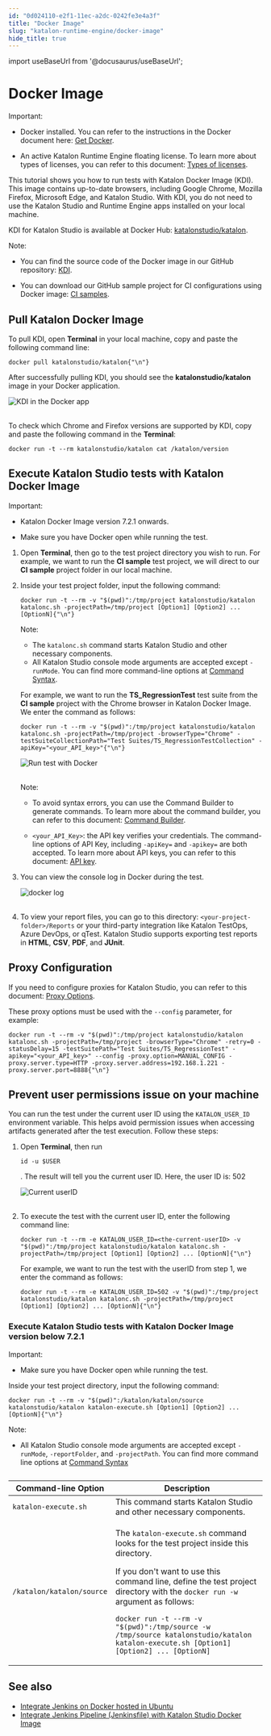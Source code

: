 ```yaml
---
id: "0d024110-e2f1-11ec-a2dc-0242fe3e4a3f"
title: "Docker Image"
slug: "katalon-runtime-engine/docker-image"
hide_title: true
---
```

import useBaseUrl from '@docusaurus/useBaseUrl';


# <a id="id" class="anchor_top_offset"/><a id="ariaid-title1" class="anchor_top_offset"/>Docker Image

<div xmlns="http://www.w3.org/1999/xhtml" className="note important note_important"><span className="note__title">Important:</span> 
  <ul className="ul"><li className="li"><p className="p">Docker installed. You can refer to the
        instructions in the Docker document here: <a className="xref j-external-link" href="https://docs.docker.com/get-docker/" target="_blank">Get Docker</a>. </p></li><li className="li"><p className="p">An
        active Katalon Runtime Engine floating license. To learn more about
        types of licenses, you can refer to this document: <a className="xref" href="/docs/legacy/products-and-licenses/katalon-studio-enterprise-and-runtime-engine-licenses/license-overview">Types
          of licenses</a>.</p></li></ul>
</div>
<p xmlns="http://www.w3.org/1999/xhtml" className="p">This tutorial shows you how to run tests with Katalon Docker   Image (KDI). This image contains up-to-date browsers, including   Google Chrome, Mozilla Firefox, Microsoft Edge, and Katalon Studio. With KDI, you   do not need to use the Katalon Studio and Runtime Engine apps   installed on your local machine.</p> 
<p xmlns="http://www.w3.org/1999/xhtml" className="p">KDI for Katalon Studio is available at Docker Hub: <a className="xref j-external-link" href="https://hub.docker.com/r/katalonstudio/katalon/" target="_blank">katalonstudio/katalon</a>.</p> 
<div xmlns="http://www.w3.org/1999/xhtml" className="note note note_note"><span className="note__title">Note:</span> 
  <ul className="ul"><li className="li"><p className="p">You can find the source code of the Docker image in our GitHub repository: <a className="xref j-external-link" href="https://github.com/katalon-studio/docker-images" target="_blank">KDI</a>.</p></li><li className="li"><p className="p">You can download our GitHub sample project for CI configurations
        using Docker image: <a className="xref j-external-link" href="https://github.com/katalon-studio/docker-images-samples" target="_blank">CI
          samples</a>.</p></li></ul>
</div>

## <a id="concept-3134" class="anchor_top_offset"/>Pull Katalon Docker Image

<p xmlns="http://www.w3.org/1999/xhtml" className="p">To pull KDI, open <strong className="ph b">Terminal</strong> in your local   machine, copy and paste the following command line:</p> 
<pre xmlns="http://www.w3.org/1999/xhtml" className="pre codeblock"><code>docker pull katalonstudio/katalon{"\n"}</code></pre> 
<p xmlns="http://www.w3.org/1999/xhtml" className="p">After successfully pulling KDI, you should see the   <strong className="ph b">katalonstudio/katalon</strong> image in your Docker   application.</p> 
<p xmlns="http://www.w3.org/1999/xhtml" className="p">   <img className="image" src={useBaseUrl("https://github.com/katalon-studio/docs-images/raw/master/katalon-studio/docs/katalon-docker-image/KS-DOCKER-Katalon-docker-image.png")} alt="KDI in the Docker app" /><br /><br /> </p> 
<div xmlns="http://www.w3.org/1999/xhtml" className="p">To check which Chrome and Firefox versions are supported by KDI,
  copy and paste the following command in the
  <strong className="ph b">Terminal</strong>:<pre className="pre codeblock"><code>docker run -t --rm katalonstudio/katalon cat /katalon/version</code></pre></div>

## <a id="id_2" class="anchor_top_offset"/>Execute Katalon Studio tests with Katalon Docker Image

<div xmlns="http://www.w3.org/1999/xhtml" className="note important note_important"><span className="note__title">Important:</span> 
  <ul className="ul"><li className="li"><p className="p"> Katalon Docker Image version 7.2.1 onwards. </p></li><li className="li"><p className="p">Make sure you have Docker open while running the test.</p></li></ul>
</div>
<ol xmlns="http://www.w3.org/1999/xhtml" className="ol"><li className="li">     <p className="p">Open <strong className="ph b">Terminal</strong>, then go to the test project       directory you wish to run. For example, we want to run the       <strong className="ph b">CI sample</strong> test project, we will direct to our       <strong className="ph b">CI sample</strong> project folder in our local machine.</p>   </li><li className="li">     <p className="p">Inside your test project folder, input the following       command:</p>     <pre className="pre codeblock"><code>docker run -t --rm -v "$(pwd)":/tmp/project katalonstudio/katalon katalonc.sh -projectPath=/tmp/project [Option1] [Option2] ... [OptionN]{"\n"}</code></pre>     <div className="note note note_note"><span className="note__title">Note:</span>        <ul className="ul"><li className="li">The <code className="ph codeph">katalonc.sh</code> command starts Katalon Studio and           other necessary components.</li><li className="li">All Katalon Studio console mode arguments are accepted except           <code className="ph codeph">-runMode</code>. You can find more command-line options at <a className="xref" href="/docs/legacy/katalon-runtime-engine/command-syntax-command-lineconsole-mode-execution#concept-1437">Command             Syntax</a>.</li></ul>     </div>     <p className="p">For example, we want to run the       <strong className="ph b">TS_RegressionTest</strong> test suite from the <strong className="ph b">CI         sample</strong> project with the Chrome browser in Katalon Docker       Image. We enter the command as follows:</p>     <pre className="pre codeblock"><code>docker run -t --rm -v "$(pwd)":/tmp/project katalonstudio/katalon katalonc.sh -projectPath=/tmp/project -browserType="Chrome" -testSuiteCollectionPath="Test Suites/TS_RegressionTestCollection" -apiKey="&lt;your_API_key&gt;"{"\n"}</code></pre>     <p className="p">       <img className="image" src={useBaseUrl("https://github.com/katalon-studio/docs-images/raw/master/katalon-studio/docs/katalon-docker-image/KS-DOCKER-Run-test-with-Docker.png")} alt="Run test with Docker" /><br /><br />     </p>     <div className="note note note_note"><span className="note__title">Note:</span>        <ul className="ul"><li className="li">           <p className="p">To avoid syntax errors, you can use the Command Builder to             generate commands. To learn more about the command builder, you can             refer to this document: <a className="xref" href="/docs/legacy/katalon-runtime-engine/command-syntax-command-lineconsole-mode-execution#id_10">Command               Builder</a>.</p>         </li><li className="li">           <p className="p"><code className="ph codeph">&lt;your_API_Key&gt;</code>: the API key verifies your credentials. The             command-line options of API Key, including <code className="ph codeph">-apiKey=</code>             and <code className="ph codeph">-apikey=</code>              are both accepted. To             learn more about API keys, you can refer to this document: <a className="xref" href="/docs/legacy/katalon-testops/settings/katalon-api-key-in-katalon-testops">API               key</a>.</p>         </li></ul>     </div>   </li><li className="li">     <p className="p">You can view the console log in Docker during the test.</p>     <p className="p">       <img className="image" src={useBaseUrl("https://github.com/katalon-studio/docs-images/raw/master/katalon-studio/docs/jenkins-docker/docker-log.png")} alt="docker log" /><br /><br />     </p>   </li><li className="li">     <p className="p">To view your report files, you can go to this directory:       <code className="ph codeph">&lt;your-project-folder&gt;/Reports</code> or your       third-party integration like Katalon TestOps, Azure DevOps, or       qTest. Katalon Studio supports exporting test reports in       <strong className="ph b">HTML</strong>, <strong className="ph b">CSV</strong>, <strong className="ph b">PDF</strong>,       and <strong className="ph b">JUnit</strong>.</p>   </li></ol> 
    

## <a id="id_3" class="anchor_top_offset"/>Proxy Configuration

    
      
<p xmlns="http://www.w3.org/1999/xhtml" className="p">If you need to configure proxies for Katalon Studio, you can   refer to this document: <a className="xref" href="/docs/legacy/katalon-runtime-engine/command-syntax-command-lineconsole-mode-execution#id_5">Proxy     Options</a>.</p> 
      
<p xmlns="http://www.w3.org/1999/xhtml" className="p">These proxy options must be used with the <code className="ph codeph">--config</code>   parameter, for example:</p> 
              
<pre xmlns="http://www.w3.org/1999/xhtml" className="pre codeblock"><code>docker run -t --rm -v "$(pwd)":/tmp/project katalonstudio/katalon katalonc.sh -projectPath=/tmp/project -browserType="Chrome" -retry=0 -statusDelay=15 -testSuitePath="Test Suites/TS_RegressionTest" -apikey="&lt;your_API_key&gt;" --config -proxy.option=MANUAL_CONFIG -proxy.server.type=HTTP -proxy.server.address=192.168.1.221 -proxy.server.port=8888{"\n"}</code></pre> 
          
  

## <a id="id_4" class="anchor_top_offset"/>Prevent user permissions issue on your machine

<p xmlns="http://www.w3.org/1999/xhtml" className="p">You can run the test under the current user ID using the <code className="ph codeph">KATALON_USER_ID</code> environment variable. This helps avoid permission issues when accessing artifacts generated after the test execution. Follow these steps:</p> 
<ol xmlns="http://www.w3.org/1999/xhtml" className="ol"><li className="li">     <div className="p">Open <strong className="ph b">Terminal</strong>, then run <pre className="pre codeblock"><code>id -u $USER</code></pre>. The result will tell you the current user ID. Here, the user ID is: 502</div>     <p className="p"> <img className="image" src={useBaseUrl("https://github.com/katalon-studio/docs-images/raw/master/katalon-studio/docs/katalon-docker-image/KS-DOCKER-userID.png")} alt="Current userID" /><br /><br />     </p>   </li><li className="li">     <p className="p">To execute the test with the current user ID, enter the following command line:</p>     <pre className="pre codeblock"><code>docker run -t --rm -e KATALON_USER_ID=&lt;the-current-userID&gt; -v "$(pwd)":/tmp/project katalonstudio/katalon katalonc.sh -projectPath=/tmp/project [Option1] [Option2] ... [OptionN]{"\n"}</code></pre>     <p className="p">For example, we want to run the test with the userID from step 1, we enter the command as follows:</p>     <pre className="pre codeblock"><code>docker run -t --rm -e KATALON_USER_ID=502 -v "$(pwd)":/tmp/project katalonstudio/katalon katalonc.sh -projectPath=/tmp/project [Option1] [Option2] ... [OptionN]{"\n"}</code></pre>   </li></ol> 

### <a id="concept-2613" class="anchor_top_offset"/>Execute Katalon Studio tests with Katalon Docker Image version below 7.2.1

<div xmlns="http://www.w3.org/1999/xhtml" className="note important note_important"><span className="note__title">Important:</span> 
  <ul className="ul"><li className="li"><p className="p">Make sure you have Docker open while running the
        test.</p></li></ul>
</div>
<p xmlns="http://www.w3.org/1999/xhtml" className="p">Inside your test project directory, input the following   command:</p> 
<pre xmlns="http://www.w3.org/1999/xhtml" className="pre codeblock"><code>docker run -t --rm -v "$(pwd)":/katalon/katalon/source katalonstudio/katalon katalon-execute.sh [Option1] [Option2] ... [OptionN]{"\n"}</code></pre> 
<div xmlns="http://www.w3.org/1999/xhtml" className="note note note_note"><span className="note__title">Note:</span> 
  <div className="p"><ul className="ul"><li className="li"><p className="p">All Katalon Studio console mode arguments are accepted
          except <code className="ph codeph">-runMode</code>, <code className="ph codeph">-reportFolder</code>, and
          <code className="ph codeph">-projectPath</code>. You can find more command line options
          at <a className="xref" href="/docs/legacy/katalon-runtime-engine/command-syntax-command-lineconsole-mode-execution#concept-1437">Command
            Syntax</a></p></li></ul></div></div>
<div xmlns="http://www.w3.org/1999/xhtml" className="p"><table className="table"><caption /><colgroup><col style={{width: '50%'}} /><col style={{width: '50%'}} /></colgroup><thead className="thead"><tr className><th className="entry anchor_top_offset" id="concept-2613__entry__1">Command-line Option</th><th className="entry anchor_top_offset" id="concept-2613__entry__2">Description</th></tr></thead><tbody className="tbody"><tr className><td className="entry" headers="concept-2613__entry__1 concept-2613__entry__2 "><code className="ph codeph">katalon-execute.sh</code></td><td className="entry" headers="concept-2613__entry__1 concept-2613__entry__2 ">This command starts Katalon Studio and other necessary components.</td></tr><tr className><td className="entry" headers="concept-2613__entry__1 concept-2613__entry__2 "><code className="ph codeph">/katalon/katalon/source</code></td><td className="entry" headers="concept-2613__entry__1 concept-2613__entry__2 "><p className="p">The <code className="ph codeph">katalon-execute.sh</code> command looks for the test project inside this directory.</p>
          <p className="p">If you don't want to use this command line, define the test project directory with the <code className="ph codeph">docker run -w</code> argument as follows:</p>
          <p className="p"><code className="ph codeph">docker run -t --rm -v "$(pwd)":/tmp/source -w /tmp/source katalonstudio/katalon katalon-execute.sh [Option1] [Option2] ... [OptionN]</code></p></td></tr></tbody></table></div>
    

## <a id="id_6" class="anchor_top_offset"/>See also

    
      
<ul xmlns="http://www.w3.org/1999/xhtml" className="ul">   <li className="li">     <a className="xref" href="/docs/legacy/katalon-runtime-engine/cicd-tools-integration/jenkins-integration/use-katalon-docker-image-for-jenkins-integration/integrate-jenkins-on-docker-hosted-in-ubuntu">Integrate       Jenkins on Docker hosted in Ubuntu</a>   </li>   <li className="li">     <a className="xref" href="/docs/legacy/katalon-runtime-engine/cicd-tools-integration/jenkins-integration/use-katalon-docker-image-for-jenkins-integration/integrate-jenkins-pipeline-jenkinsfile-with-katalon-studio-docker-image">Integrate       Jenkins Pipeline (Jenkinsfile) with Katalon Studio Docker       Image</a>   </li> </ul> 
    
  
